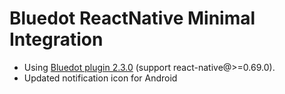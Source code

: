 # Bluedot ReactNative Minimal Integration

- Using [Bluedot plugin 2.3.0](https://github.com/Bluedot-Innovation/Bluedot-React-Native-Plugin) (support react-native@>=0.69.0).
- Updated notification icon for Android
